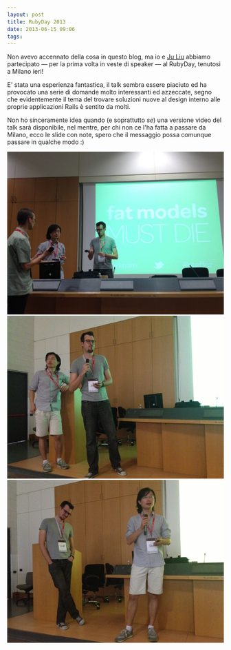```yaml
---
layout: post
title: RubyDay 2013
date: 2013-06-15 09:06
tags:
---
```


Non avevo accennato della cosa in questo blog, ma io e [Ju
Liu](http://t.co/QEsKuWKhpD) abbiamo partecipato — per la prima volta in veste di
speaker — al RubyDay, tenutosi a Milano ieri!

E' stata una esperienza fantastica, il talk sembra essere piaciuto ed ha
provocato una serie di domande molto interessanti ed azzeccate, segno che
evidentemente il tema del trovare soluzioni nuove al design interno alle proprie 
applicazioni Rails è sentito da molti.

Non ho sinceramente idea quando (e soprattutto *se*) una versione video del 
talk sarà disponibile, nel mentre, per chi non ce l'ha fatta a passare da 
Milano, ecco le slide con note, spero che il messaggio possa comunque passare 
in qualche modo :)

![Rubyday 2013 — Fat models, skinny controller talk](/data/rubyday-2013/1.jpg)
![Rubyday 2013 — Fat models, skinny controller talk](/data/rubyday-2013/2.jpg)
![Rubyday 2013 — Fat models, skinny controller talk](/data/rubyday-2013/3.jpg)

<script async="async" class="speakerdeck-embed" data-id="12634790b7c201301af332815dcd90ab" data-ratio="1.10822510822511" src="//speakerdeck.com/assets/embed.js"></script>

